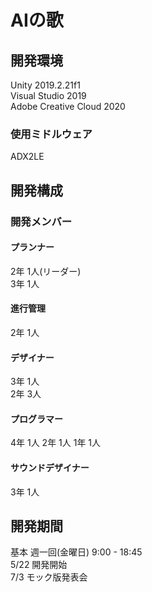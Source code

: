 # AIの歌

## 開発環境

Unity 2019.2.21f1  
Visual Studio 2019  
Adobe Creative Cloud 2020  

### 使用ミドルウェア
ADX2LE  

## 開発構成
### 開発メンバー
#### プランナー
2年 1人(リーダー)  
3年 1人  
#### 進行管理
2年 1人
#### デザイナー
3年 1人  
2年 3人
#### プログラマー
4年 1人
2年 1人
1年 1人
#### サウンドデザイナー
3年 1人

## 開発期間
基本 週一回(金曜日) 9:00 - 18:45  
 5/22 開発開始  
 7/3   モック版発表会  
